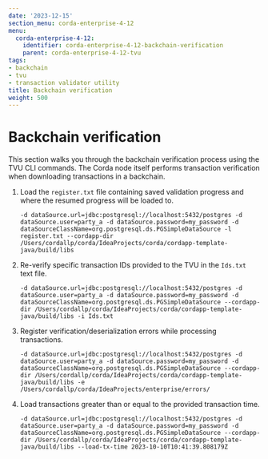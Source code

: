```yaml
---
date: '2023-12-15'
section_menu: corda-enterprise-4-12
menu:
  corda-enterprise-4-12:
    identifier: corda-enterprise-4-12-backchain-verification
    parent: corda-enterprise-4-12-tvu
tags:
- backchain
- tvu
- transaction validator utility
title: Backchain verification
weight: 500
---
```


# Backchain verification

This section walks you through the backchain verification process using the TVU CLI commands. The Corda node itself performs transaction verification when downloading transactions in a backchain.

1. Load the `register.txt` file containing saved validation progress and where the resumed progress will be loaded to.

    ```
    -d dataSource.url=jdbc:postgresql://localhost:5432/postgres -d dataSource.user=party_a -d dataSource.password=my_password -d dataSourceClassName=org.postgresql.ds.PGSimpleDataSource -l register.txt --cordapp-dir /Users/cordallp/corda/IdeaProjects/corda/cordapp-template-java/build/libs
    ```

2. Re-verify specific transaction IDs provided to the TVU in the `Ids.txt` text file.

    ```
    -d dataSource.url=jdbc:postgresql://localhost:5432/postgres -d dataSource.user=party_a -d dataSource.password=my_password -d dataSourceClassName=org.postgresql.ds.PGSimpleDataSource --cordapp-dir /Users/cordallp/corda/IdeaProjects/corda/cordapp-template-java/build/libs -i Ids.txt
    ```

3. Register verification/deserialization errors while processing transactions.

    ```
    -d dataSource.url=jdbc:postgresql://localhost:5432/postgres -d dataSource.user=party_a -d dataSource.password=my_password -d dataSourceClassName=org.postgresql.ds.PGSimpleDataSource --cordapp-dir /Users/cordallp/corda/IdeaProjects/corda/cordapp-template-java/build/libs -e /Users/cordallp/corda/IdeaProjects/enterprise/errors/
    ```

4. Load transactions greater than or equal to the provided transaction time.

    ```
    -d dataSource.url=jdbc:postgresql://localhost:5432/postgres -d dataSource.user=party_a -d dataSource.password=my_password -d dataSourceClassName=org.postgresql.ds.PGSimpleDataSource --cordapp-dir /Users/cordallp/corda/IdeaProjects/corda/cordapp-template-java/build/libs --load-tx-time 2023-10-10T10:41:39.808179Z
    ```
